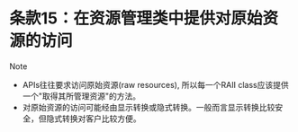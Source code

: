 # 条款15：在资源管理类中提供对原始资源的访问

> [!NOTE]
>
> - APIs往往要求访问原始资源(raw resources), 所以每一个RAII class应该提供一个"取得其所管理资源"的方法。
> - 对原始资源的访问可能经由显示转换或隐式转换。一般而言显示转换比较安全，但隐式转换对客户比较方便。